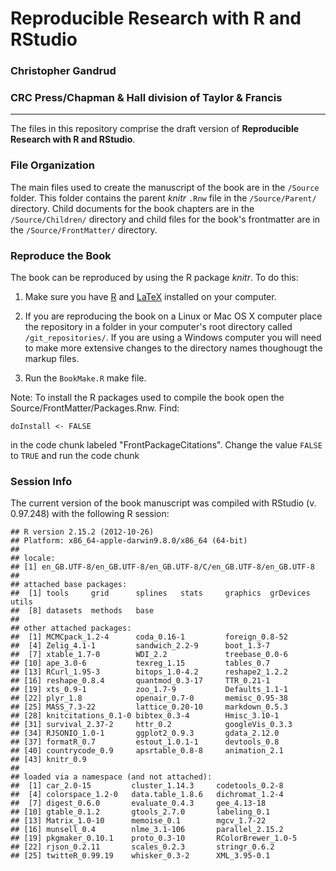 # Reproducible Research with R and RStudio

### Christopher Gandrud

### CRC Press/Chapman & Hall division of Taylor & Francis

---

The files in this repository comprise the draft version of **Reproducible Research with R and RStudio**.

### File Organization

The main files used to create the manuscript of the book are in the `/Source` folder. This folder contains the parent *knitr* `.Rnw` file in the `/Source/Parent/` directory. Child documents for the book chapters are in the `/Source/Children/` directory and child files for the book's frontmatter are in the `/Source/FrontMatter/` directory.

### Reproduce the Book

The book can be reproduced by using the R package *knitr*. To do this:

1. Make sure you have [R](http://www.r-project.org/) and [LaTeX](http://www.latex-project.org/ftp.html) installed on your computer.

2. If you are reproducing the book on a Linux or Mac OS X computer place the repository in a folder in your computer's root directory called `/git_repositories/`. If you are using a Windows computer you will need to make more extensive changes to the directory names thoughougt the markup files.

3. Run the `BookMake.R` make file.

Note: To install the R packages used to compile the book open the Source/FrontMatter/Packages.Rnw. Find:

```
doInstall <- FALSE
```

in the code chunk labeled "FrontPackageCitations". Change the value `FALSE` to `TRUE` and run the code chunk

### Session Info
The current version of the book manuscript was compiled with RStudio (v. 0.97.248) with the following R session:


```
## R version 2.15.2 (2012-10-26)
## Platform: x86_64-apple-darwin9.8.0/x86_64 (64-bit)
## 
## locale:
## [1] en_GB.UTF-8/en_GB.UTF-8/en_GB.UTF-8/C/en_GB.UTF-8/en_GB.UTF-8
## 
## attached base packages:
##  [1] tools     grid      splines   stats     graphics  grDevices utils    
##  [8] datasets  methods   base     
## 
## other attached packages:
##  [1] MCMCpack_1.2-4      coda_0.16-1         foreign_0.8-52     
##  [4] Zelig_4.1-1         sandwich_2.2-9      boot_1.3-7         
##  [7] xtable_1.7-0        WDI_2.2             treebase_0.0-6     
## [10] ape_3.0-6           texreg_1.15         tables_0.7         
## [13] RCurl_1.95-3        bitops_1.0-4.2      reshape2_1.2.2     
## [16] reshape_0.8.4       quantmod_0.3-17     TTR_0.21-1         
## [19] xts_0.9-1           zoo_1.7-9           Defaults_1.1-1     
## [22] plyr_1.8            openair_0.7-0       memisc_0.95-38     
## [25] MASS_7.3-22         lattice_0.20-10     markdown_0.5.3     
## [28] knitcitations_0.1-0 bibtex_0.3-4        Hmisc_3.10-1       
## [31] survival_2.37-2     httr_0.2            googleVis_0.3.3    
## [34] RJSONIO_1.0-1       ggplot2_0.9.3       gdata_2.12.0       
## [37] formatR_0.7         estout_1.0.1-1      devtools_0.8       
## [40] countrycode_0.9     apsrtable_0.8-8     animation_2.1      
## [43] knitr_0.9          
## 
## loaded via a namespace (and not attached):
##  [1] car_2.0-15         cluster_1.14.3     codetools_0.2-8   
##  [4] colorspace_1.2-0   data.table_1.8.6   dichromat_1.2-4   
##  [7] digest_0.6.0       evaluate_0.4.3     gee_4.13-18       
## [10] gtable_0.1.2       gtools_2.7.0       labeling_0.1      
## [13] Matrix_1.0-10      memoise_0.1        mgcv_1.7-22       
## [16] munsell_0.4        nlme_3.1-106       parallel_2.15.2   
## [19] pkgmaker_0.10.1    proto_0.3-10       RColorBrewer_1.0-5
## [22] rjson_0.2.11       scales_0.2.3       stringr_0.6.2     
## [25] twitteR_0.99.19    whisker_0.3-2      XML_3.95-0.1
```


